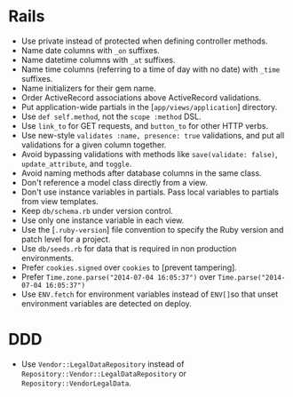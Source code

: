 # Rails

- Use private instead of protected when defining controller methods.
- Name date columns with `_on` suffixes.
- Name datetime columns with `_at` suffixes.
- Name time columns (referring to a time of day with no date) with `_time`
  suffixes.
- Name initializers for their gem name.
- Order ActiveRecord associations above ActiveRecord validations.
- Put application-wide partials in the [`app/views/application`] directory.
- Use `def self.method`, not the `scope :method` DSL.
- Use `link_to` for GET requests, and `button_to` for other HTTP verbs.
- Use new-style `validates :name, presence: true` validations, and put all
  validations for a given column together.
- Avoid bypassing validations with methods like `save(validate: false)`,
  `update_attribute`, and `toggle`.
- Avoid naming methods after database columns in the same class.
- Don't reference a model class directly from a view.
- Don't use instance variables in partials. Pass local variables to partials
  from view templates.
- Keep `db/schema.rb` under version control.
- Use only one instance variable in each view.
- Use the [`.ruby-version`] file convention to specify the Ruby version and
  patch level for a project.
- Use `db/seeds.rb` for data that is required in non production environments.
- Prefer `cookies.signed` over `cookies` to [prevent tampering].
- Prefer `Time.zone.parse("2014-07-04 16:05:37")` over `Time.parse("2014-07-04
  16:05:37")`
- Use `ENV.fetch` for environment variables instead of `ENV[]`so that unset
  environment variables are detected on deploy.
  
# DDD

- Use `Vendor::LegalDataRepository` instead of `Repository::Vendor::LegalDataRepository`
  or `Repository::VendorLegalData`.
